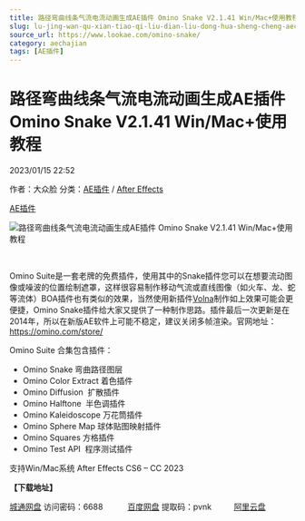 ```yaml
---
title: 路径弯曲线条气流电流动画生成AE插件 Omino Snake V2.1.41 Win/Mac+使用教程
slug: lu-jing-wan-qu-xian-tiao-qi-liu-dian-liu-dong-hua-sheng-cheng-aecha-jian-omino-snake-v2-1-41-win-mac-shi-yong-jiao-cheng
source_url: https://www.lookae.com/omino-snake/
category: aechajian
tags: [AE插件]
---
```

# 路径弯曲线条气流电流动画生成AE插件 Omino Snake V2.1.41 Win/Mac+使用教程

2023/01/15 22:52

作者：大众脸
分类：[AE插件](https://www.lookae.com/after-effects/aechajian/) / [After Effects](https://www.lookae.com/after-effects/)

[AE插件](https://www.lookae.com/tag/ae%e6%8f%92%e4%bb%b6/)

![路径弯曲线条气流电流动画生成AE插件 Omino Snake V2.1.41 Win/Mac+使用教程](https://www.lookae.com/wp-content/uploads/2023/01/Omino-Suite-.jpg "路径弯曲线条气流电流动画生成AE插件 Omino Snake V2.1.41 Win/Mac+使用教程-LookAE.com")

﻿

Omino Suite是一套老牌的免费插件，使用其中的Snake插件您可以在想要流动图像或噪波的位置绘制遮罩，这样很容易制作移动气流或直线图像（如火车、龙、蛇等流体）BOA插件也有类似的效果，当然使用新插件[Volna](https://www.lookae.com/volna-244/)制作如上效果可能会更便捷，Omino Snake插件给大家又提供了一种制作思路。插件最后一次更新是在2014年，所以在新版AE软件上可能不稳定，建议关闭多帧渲染。官网地址：https://omino.com/store/

Omino Suite 合集包含插件：

* Omino Snake 弯曲路径图层
* Omino Color Extract 着色插件
* Omino Diffusion  扩散插件
* Omino Halftone  半色调插件
* Omino Kaleidoscope 万花筒插件
* Omino Sphere Map 球体贴图映射插件
* Omino Squares 方格插件
* Omino Test API  程序测试插件

支持Win/Mac系统 After Effects CS6 – CC 2023

**【下载地址】**

[城通网盘](https://url70.ctfile.com/f/2827370-763820338-4c9c34?p=4431) 访问密码：6688           [百度网盘](https://pan.baidu.com/s/1dnsTUmc2yd2herPkkuNGcw?pwd=pvnk) 提取码：pvnk          [阿里云盘](https://www.aliyundrive.com/s/mtKbevEpVgo)
